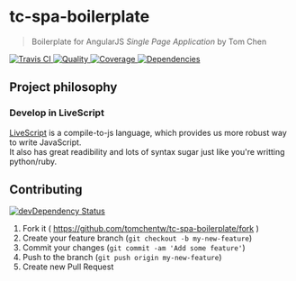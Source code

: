# tc-spa-boilerplate
> Boilerplate for AngularJS *Single Page Application* by Tom Chen

[![Travis CI   ](https://travis-ci.org/tomchentw/tc-spa-boilerplate.svg?branch=master)              ](https://travis-ci.org/tomchentw/tc-spa-boilerplate)
[![Quality     ](https://img.shields.io/codeclimate/github/tomchentw/tc-spa-boilerplate.svg)        ](https://codeclimate.com/github/tomchentw/tc-spa-boilerplate)
[![Coverage    ](https://img.shields.io/coveralls/tomchentw/tc-spa-boilerplate.svg)                 ](https://coveralls.io/r/tomchentw/tc-spa-boilerplate)
[![Dependencies](https://gemnasium.com/tomchentw/tc-spa-boilerplate.svg)                            ](https://gemnasium.com/tomchentw/tc-spa-boilerplate)


## Project philosophy

### Develop in LiveScript
[LiveScript](http://livescript.net/) is a compile-to-js language, which provides us more robust way to write JavaScript.  
It also has great readibility and lots of syntax sugar just like you're writting python/ruby.


## Contributing

[![devDependency Status](https://david-dm.org/tomchentw/tc-spa-boilerplate/dev-status.svg?theme=shields.io)](https://david-dm.org/tomchentw/tc-spa-boilerplate#info=devDependencies)

1. Fork it ( https://github.com/tomchentw/tc-spa-boilerplate/fork )
2. Create your feature branch (`git checkout -b my-new-feature`)
3. Commit your changes (`git commit -am 'Add some feature'`)
4. Push to the branch (`git push origin my-new-feature`)
5. Create new Pull Request